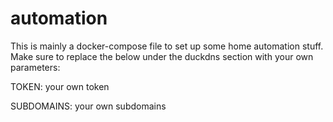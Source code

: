 # automation
This is mainly a docker-compose file to set up some home automation stuff. Make sure to replace the below under the duckdns section with your own parameters:

TOKEN: your own token

SUBDOMAINS: your own subdomains
